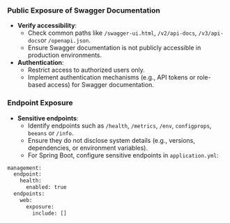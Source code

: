 ### Public Exposure of Swagger Documentation

- **Verify accessibility**:
    - Check common paths like `/swagger-ui.html`, `/v2/api-docs`, `/v3/api-docs`or `/openapi.json`.
    - Ensure Swagger documentation is not publicly accessible in production environments.
- **Authentication**:
    - Restrict access to authorized users only.
    - Implement authentication mechanisms (e.g., API tokens or role-based access) for Swagger documentation.

### Endpoint Exposure

- **Sensitive endpoints**:
	- Identify endpoints such as `/health`, `/metrics`, `/env`, `configprops`, `beeans` or `/info`.
    - Ensure they do not disclose system details (e.g., versions, dependencies, or environment variables).
    - For Spring Boot, configure sensitive endpoints in `application.yml`:
```bash
management:
  endpoint:
    health:
      enabled: true
  endpoints:
    web:
      exposure:
        include: []
```